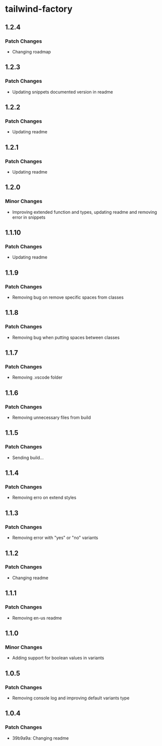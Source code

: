# tailwind-factory

## 1.2.4

### Patch Changes

- Changing roadmap

## 1.2.3

### Patch Changes

- Updating snippets documented version in readme

## 1.2.2

### Patch Changes

- Updating readme

## 1.2.1

### Patch Changes

- Updating readme

## 1.2.0

### Minor Changes

- Improving extended function and types, updating readme and removing error in snippets

## 1.1.10

### Patch Changes

- Updating readme

## 1.1.9

### Patch Changes

- Removing bug on remove specific spaces from classes

## 1.1.8

### Patch Changes

- Removing bug when putting spaces between classes

## 1.1.7

### Patch Changes

- Removing .vscode folder

## 1.1.6

### Patch Changes

- Removing unnecessary files from build

## 1.1.5

### Patch Changes

- Sending build...

## 1.1.4

### Patch Changes

- Removing erro on extend styles

## 1.1.3

### Patch Changes

- Removing error with "yes" or "no" variants

## 1.1.2

### Patch Changes

- Changing readme

## 1.1.1

### Patch Changes

- Removing en-us readme

## 1.1.0

### Minor Changes

- Adding support for boolean values in variants

## 1.0.5

### Patch Changes

- Removing console log and improving default variants type

## 1.0.4

### Patch Changes

- 39b9a9a: Changing readme
